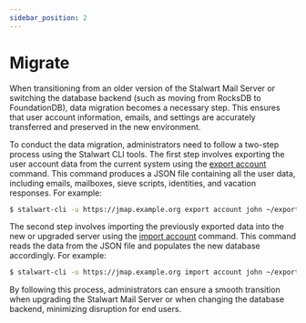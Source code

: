 ```yaml
---
sidebar_position: 2
---
```


# Migrate

When transitioning from an older version of the Stalwart Mail Server or switching the database backend (such as moving from RocksDB to FoundationDB), data migration becomes a necessary step. This ensures that user account information, emails, and settings are accurately transferred and preserved in the new environment.

To conduct the data migration, administrators need to follow a two-step process using the Stalwart CLI tools. The first step involves exporting the user account data from the current system using the [export account](/docs/management/cli/export) command. This command produces a JSON file containing all the user data, including emails, mailboxes, sieve scripts, identities, and vacation responses. For example:

```bash
$ stalwart-cli -u https://jmap.example.org export account john ~/export/john
```

The second step involves importing the previously exported data into the new or upgraded server using the [import account](/docs/management/cli/import/jmap) command. This command reads the data from the JSON file and populates the new database accordingly. For example:

```bash
$ stalwart-cli -u https://jmap.example.org import account john ~/export/john
```

By following this process, administrators can ensure a smooth transition when upgrading the Stalwart Mail Server or when changing the database backend, minimizing disruption for end users.
